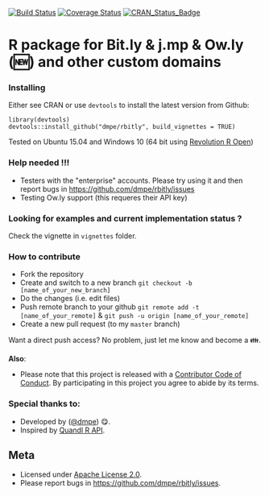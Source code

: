 [![Build Status](https://travis-ci.org/dmpe/rbitly.svg?branch=master)](https://travis-ci.org/dmpe/rbitly)
[![Coverage Status](https://coveralls.io/repos/dmpe/rbitly/badge.svg?branch=master&service=github)](https://coveralls.io/github/dmpe/rbitly?branch=master)
[![CRAN_Status_Badge](http://www.r-pkg.org/badges/version/RBitly)](http://cran.r-project.org/package=RBitly)

R package for Bit.ly & j.mp & Ow.ly (:new:) and other custom domains
=======

### Installing

Either see CRAN or use `devtools` to install the latest version from Github:

```
library(devtools)
devtools::install_github("dmpe/rbitly", build_vignettes = TRUE)
```
Tested on Ubuntu 15.04 and Windows 10 (64 bit using [Revolution R Open](http://mran.revolutionanalytics.com/download/))

### Help needed !!!

- Testers with the "enterprise" accounts. Please try using it and then report bugs in <https://github.com/dmpe/rbitly/issues>
- Testing Ow.ly support (this requeres their API key)

### Looking for examples and current implementation status ?

Check the vignette in `vignettes` folder.

### How to contribute 

- Fork the repository
- Create and switch to a new branch `git checkout -b [name_of_your_new_branch]`
- Do the changes (i.e. edit files)
- Push remote branch to your github `git remote add -t [name_of_your_remote]` & `git push -u origin [name_of_your_remote]`
- Create a new pull request (to my `master` branch)

Want a direct push access? No problem, just let me know and become a :family:.

**Also**:
 - Please note that this project is released with a [Contributor Code of Conduct](CONDUCT.md). By participating in this project you agree to abide by its terms.

### Special thanks to:

- Developed by ([@dmpe](https://www.github.com/dmpe)) :yum:.
- Inspired by [Quandl R API](https://github.com/quandl/R-package/).

## Meta
- Licensed under [Apache License 2.0](https://tldrlegal.com/license/apache-license-2.0-%28apache-2.0%29).
- Please report bugs in <https://github.com/dmpe/rbitly/issues>.


